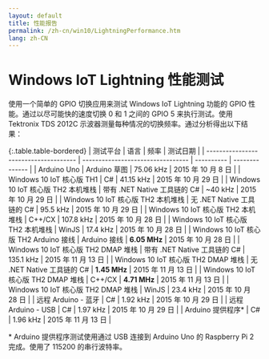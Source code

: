 ```yaml
---
layout: default
title: 性能报告
permalink: /zh-cn/win10/LightningPerformance.htm
lang: zh-CN
---
```


# Windows IoT Lightning 性能测试

使用一个简单的 GPIO 切换应用来测试 Windows IoT Lightning 功能的 GPIO 性能。通过以尽可能快的速度切换 0 和 1 之间的 GPIO 5 来执行测试。使用 Tektronix TDS 2012C 示波器测量每种情况的切换频率。通过分析得出以下结果：

{:.table.table-bordered}
| 测试平台 | 语言 | 频率 | 测试日期 | 
| -------------------------------------   | --------------------------------- | ---------- | -------------- |
| Arduino Uno | Arduino 草图 | 75\.06 kHz | 2015 年 10 月 8 日 |
| Windows 10 IoT 核心版 TH1 | C\# | 41\.15 kHz | 2015 年 10 月 29 日 |
| Windows 10 IoT 核心版 TH2 本机堆栈 | 带有 .NET Native 工具链的 C\# | \~40 kHz | 2015 年 10 月 29 日 |
| Windows 10 IoT 核心版 TH2 本机堆栈 | 无 .NET Native 工具链的 C\# | 95\.5 kHz | 2015 年 10 月 29 日 |
| Windows 10 IoT 核心版 TH2 本机堆栈 | C++/CX | 107\.8 kHz | 2015 年 10 月 28 日 |
| Windows 10 IoT 核心版 TH2 本机堆栈 | WinJS | 17\.4 kHz | 2015 年 10 月 28 日 |
| Windows 10 IoT 核心版 TH2 Arduino 接线 | Arduino 接线 | **6.05 MHz** | 2015 年 10 月 28 日 |
| Windows 10 IoT 核心版 TH2 DMAP 堆栈 | 带有 .NET Native 工具链的 C\# | 135\.1 kHz | 2015 年 11 月 13 日 |
| Windows 10 IoT 核心版 TH2 DMAP 堆栈 | 无 .NET Native 工具链的 C\# | **1.45 MHz** | 2015 年 11 月 13 日 |
| Windows 10 IoT 核心版 TH2 DMAP 堆栈 | C++/CX | **4.71 MHz** | 2015 年 11 月 13 日 |
| Windows 10 IoT 核心版 TH2 DMAP 堆栈 | WinJS | 23\.4 kHz | 2015 年 10 月 28 日 |
| 远程 Arduino - 蓝牙 | C\# | 1\.92 kHz | 2015 年 10 月 29 日 |
| 远程 Arduino - USB | C\# | 1\.97 kHz | 2015 年 10 月 29 日 |
| Arduino 提供程序\* | C\# | 1\.96 kHz | 2015 年 11 月 13 日 |

\* Arduino 提供程序测试使用通过 USB 连接到 Arduino Uno 的 Raspberry Pi 2 完成。使用了 115200 的串行波特率。
